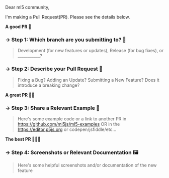 <!--------------------------------------------
🌈DEAR BELOVED ML5 COMMUNITY MEMBER. WELCOME. 🌈
---------------------------------------------->

Dear ml5 community, 

I'm making a Pull Request(PR). Please see the details below.


**A good PR 🌟**

### → Step 1:  Which branch are you submitting to? 🌲
> Development (for new features or updates), Release (for bug fixes), or ___________?



### → Step 2: Describe your Pull Request 📝
> Fixing a Bug? Adding an Update? Submitting a New Feature? Does it introduce a breaking change?





**A great PR 🌟🌟**

### → Step 3: Share a Relevant Example 🦄
> Here's some example code or a link to another PR in https://github.com/ml5js/ml5-examples OR in the https://editor.p5js.org or codepen/jsfiddle/etc...




**The best PR 🌟🌟🌟**

### → Step 4: Screenshots or Relevant Documentation 🖼
> Here's some helpful screenshots and/or documentation of the new feature 




<!-- 

BEFORE SUBMITTING YOUR PULL REQUEST PLEASE MAKE
SURE TO SUBMIT THE RELEVANT INFORMATION
TO THE SECTIONS LISTED BELOW. 
HELP US HELP YOU BY PROVIDING ALL THE HELPFUL
INFORMATION THAT WILL ALLOW THE ML5 COMMUNITY
TO UNDERSTAND WHAT YOUR PR IS ABOUT.
WE WILL PRIORITIZE WELL A DOCUMENTED PR.

THANK YOU! MERCI! ABRIGADO! GRACIAS! DANKE!
-->




